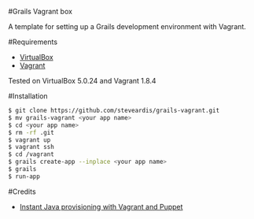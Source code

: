 #Grails Vagrant box

A template for setting up a Grails development environment with Vagrant.

#Requirements

* [VirtualBox](https://www.virtualbox.org)
* [Vagrant](http://vagrantup.com)

Tested on VirtualBox 5.0.24 and Vagrant 1.8.4

#Installation

```bash
$ git clone https://github.com/steveardis/grails-vagrant.git
$ mv grails-vagrant <your app name>
$ cd <your app name>
$ rm -rf .git
$ vagrant up
$ vagrant ssh
$ cd /vagrant
$ grails create-app --inplace <your app name>
$ grails
$ run-app
```

#Credits

* [Instant Java provisioning with Vagrant and Puppet](https://bitbucket.org/durdn/stash-vagrant-install.git)
